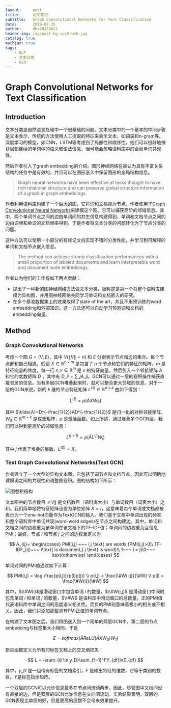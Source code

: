 ```yaml
---
layout:     post
title:      论文笔记
subtitle:   Graph Convolutional Networks for Text Classification
date:       2019-07-25
author:     dhx20150812
header-img: img/post-bg-ios9-web.jpg
catalog: true
mathjax: true
tags:
    - NLP
    - 文本分类
    - GCN
---
```


# Graph Convolutional Networks for Text Classification

## Introduction

文本分类是自然语言处理中一个很基础的问题。文本分类中的一个基本的中间步骤是文本表示，传统的方法使用人工提取的特征来表示文本，如词袋和n-gram等。深度学习的模型，如CNN，LSTM等考虑到了局部性和顺序性，他们可以很好地捕获局部连续的单词中的语义和语法信息，但可能会忽略语料库中的全局单词共现性。


然后作者引入了graph embedding的介绍。图形神经网络在被认为具有丰富关系结构的任务中是有效的，并且可以在图形嵌入中保留图形的全局结构信息。

> Graph neural networks have been effective at tasks thought to have rich relational structure and can preserve global structure information of a graph in graph embeddings. 

作者利用语料库构建了一个巨大的图，它将词和文档视为节点。作者使用了[Graph Convolutional Neural Networks](https://arxiv.org/pdf/1609.02907.pdf)来建模这个图。它可以捕获高阶的邻域信息。其中，两个单词节点之间的边由单词间的共生信息构建得到，单词和文档节点之间的边由词频和单词的文档频率得到。于是作者将文本分类的问题转化为了节点分类的问题。

这种方法可以使用一小部分的有标记文档实现不错的分类性能，并学习到可解释的单词和文档节点嵌入信息。

> The method can achieve strong classification performances with a small proportion of labeled documents and learn interpretable word and document node embeddings.


作者认为他们的工作有如下两点贡献：

* 提出了一种新的图神经网络方法做文本分类，据称这是第一个将整个语料库建模为异构图，并用图神经网络共同学习单词和文档嵌入的研究。
* 在多个基准数据集上的效果取得了state of the art，并且不用预训练的word embedding和外部知识。这一方法还可以自动学习预测词和文档的embedding向量。

## Method

### Graph Convolutional Networks

考虑一个图 $G = (V,E)$，其中 $V(\|V\| =n)$ 和 $E$ 分别表示节点和边的集合。每个节点都和自己相连。假设 $X \in \mathbb{R}^{n \times m}$ 是包含了 $n$ 个节点和它们的特征的矩阵，$m$ 是特征向量的维度，每一行 $x\_v \in \mathbb{R}^m$ 是 $v$ 的特征向量。然后引入一个邻接矩阵 $A$ 和它的度数矩阵 $D$ ，其中有 $D\_{ii}=\sum\_j A\_{ij}$。GCN可以通过一层的卷积操作捕获直接邻居的信息。当有多层GCN堆叠起来时，就可以整合更大邻域的信息。对于一层的GCN来说，新的 $k$ 维的节点特征矩阵 $L^{(1)} \in \mathbb{R}^{n \times k}$ 由如下得到：

$$
L^{(1)} = \rho(\tilde{A}XW_0)
$$

其中 $\tilde{A}=D^{-\frac{1}{2}}AD^{-\frac{1}{2}}$ 是归一化的对称邻接矩阵，$W_0 \in \mathbb{R}^{m \times k}$ 是权重矩阵，$\rho$ 是激活函数。如上所述，通过堆叠多个GCN层，我们可以得到更高阶的邻域信息：

$$
L^{(j+1)} = \rho(\tilde{A}L^{(j)}W_j)
$$

其中 $j$ 代表了堆叠的层数，$L^{(0)}=X$。

### Text Graph Convolutional Networks(Text GCN)

作者建立了一个大型的异构文本图，它包括了词节点和文档节点，因此可以明确地建模词之间的共现性和调整图卷积。图的结构如下所示：

![图卷积结构](https://note.youdao.com/yws/api/personal/file/0C0F11000DBF4D689CEA3E3470A5D74E?method=download&shareKey=70880a9afaa08654e55de71cce691571)

文本图中的节点数目 $\|V\|$ 是文档数目（语料库大小）与单词数目（词表大小）之和。我们简单地将特征矩阵设置为单位矩阵 $X =I$，这意味着每个单词或文档都被表示为一个one-hot向量作为TextGCN的输入。我们基于文档中单词出现的频率和整个语料库中单词共现(word-word edges)在节点之间构建边。其中，单词和文档之间的边权重为该单词在该文档下的TF-IDF值；单词间的边权重为互信息PMI；最终，节点 $i$ 和节点 $j$ 之间的边权重定义为

$$
A_{ij}= \begin{cases} PMI(i,j) ~~~ i,j \text{ are words,}PMI(i,j)>0\\
TF-IDF_{ij}~~~ i\text{ is document,} j \text{ is word}\\ 1~~~ i = j\\0~~~ \text{otherwise}
\end{cases}
$$

单词对间的PMI值通过如下计算：

$$
PMI(i,j) = \log \frac{p(i,j)}{p(i)p(j)} \\
p(i,j) = \frac{\#W(i,j)}{\#W} \\
p(i) = \frac{\#W(i)}{\#W}
$$

其中，$\\#W(i)$是滑动窗口中包含单词 $i$ 的数量，$\\#W(i,j)$ 是滑动窗口中同时包含单词 $i$ 和单词 $j$ 的数量，$\\#W$ 是语料库中滑动窗口的总数量。正的PMI值代表语料库中单词之间的高度语义相关性，而负的PMI则意味着极小的相关或不相关。因此，我们只添加那些具有PMI正值的单词节点。

在构建了文本图之后，我们将图送入到一个简单的两层GCN中，第二层的节点embedding与标签集大小相同。于是

$$
Z = softmax(\tilde{A}ReLU(\tilde{A}XW_0)W_1)
$$

损失函数定义为所有的标签文档上的交叉熵损失：

$$
L = -\sum_{d \in y_D}\sum_{f=1}^FY_{df}lnZ_{df}
$$

其中，$y\_D$ 是一组带有标签的文档索引，$F$ 是输出特征的维数，它等于类别的数目。$Y$是标签指示矩阵。

一个双层的GCN可以允许信息最多在节点间流动两步。因此，尽管图中文档间没有直接的边，但是双层的GCN允许信息在文档间流动。实验结果表明，双层的GCN表现比单层的好，但是更高的层数不会带来效果提升。
